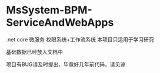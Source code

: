 # MsSystem-BPM-ServiceAndWebApps
.net core 微服务 权限系统+工作流系统
本项目只适用于学习研究

基础数据已经放入文档中

项目有BUG请及时提出，毕竟好几年前代码，请见谅